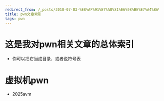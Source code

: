 ```yaml
---
redirect_from: /_posts/2018-07-03-%E8%AF%91%E7%A0%81%E6%98%BE%E7%A4%BA%E7%94%B5%E8%B7%AF/
title: pwn文章索引
tags: pwn
---
```





# 这是我对pwn相关文章的总体索引
- 你可以把它当成目录，或者说符号表



# 虚拟机pwn


- 2025avm
